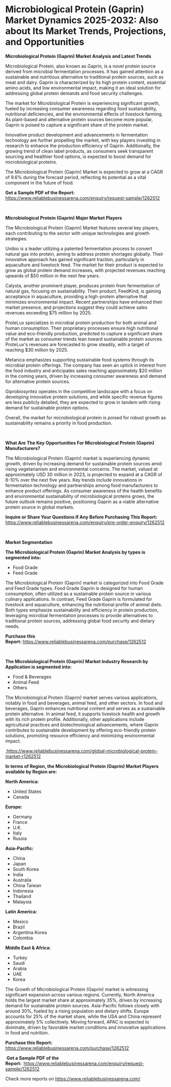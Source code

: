 <p><h1>Microbiological Protein (Gaprin) Market Dynamics 2025-2032: Also about Its Market Trends, Projections, and Opportunities</h1></p><p><strong>Microbiological Protein (Gaprin) Market Analysis and Latest Trends</strong></p>
<p><p>Microbiological Protein, also known as Gaprin, is a novel protein source derived from microbial fermentation processes. It has gained attention as a sustainable and nutritious alternative to traditional protein sources, such as meat and dairy. Gaprin is characterized by its high protein content, essential amino acids, and low environmental impact, making it an ideal solution for addressing global protein demands and food security challenges.</p><p>The market for Microbiological Protein is experiencing significant growth, fueled by increasing consumer awareness regarding food sustainability, nutritional deficiencies, and the environmental effects of livestock farming. As plant-based and alternative protein sources become more popular, Gaprin is poised to capture a significant share of the protein market.</p><p>Innovative product development and advancements in fermentation technology are further propelling the market, with key players investing in research to enhance the production efficiency of Gaprin. Additionally, the growing trend of clean label products, as consumers seek transparent sourcing and healthier food options, is expected to boost demand for microbiological proteins.</p><p>The Microbiological Protein (Gaprin) Market is expected to grow at a CAGR of 9.6% during the forecast period, reflecting its potential as a vital component in the future of food.</p></p>
<p><strong>Get a Sample PDF of the Report:&nbsp;</strong> <a href="https://www.reliablebusinessarena.com/enquiry/request-sample/1262512?utm_campaign=2992&utm_medium=2&utm_source=Github&utm_content=ia&utm_term=09032025&utm_id=microbiological-protein-gaprin">https://www.reliablebusinessarena.com/enquiry/request-sample/1262512</a></p>
<p>&nbsp;</p>
<p><strong>Microbiological Protein (Gaprin) Major Market Players</strong></p>
<p><p>The Microbiological Protein (Gaprin) Market features several key players, each contributing to the sector with unique technologies and growth strategies. </p><p>Unibio is a leader utilizing a patented fermentation process to convert natural gas into protein, aiming to address protein shortages globally. Their innovative approach has gained significant traction, particularly in aquaculture and livestock feed. The market for their product is expected to grow as global protein demand increases, with projected revenues reaching upwards of $50 million in the next few years.</p><p>Calysta, another prominent player, produces protein from fermentation of natural gas, focusing on sustainability. Their product, FeedKind, is gaining acceptance in aquaculture, providing a high-protein alternative that minimizes environmental impact. Recent partnerships have enhanced their market presence, and projections suggest they could achieve sales revenues exceeding $75 million by 2025.</p><p>ProteLux specializes in microbial protein production for both animal and human consumption. Their proprietary processes ensure high nutritional value and eco-friendly production, predicted to capture a significant share of the market as consumer trends lean toward sustainable protein sources. ProteLux's revenues are forecasted to grow steadily, with a target of reaching $30 million by 2025.</p><p>Metanica emphasizes supporting sustainable food systems through its microbial protein offerings. The company has seen an uptick in interest from the food industry and anticipates sales reaching approximately $20 million in the coming years, driven by increasing consumer awareness and demand for alternative protein sources.</p><p>Giprobiosyntez operates in the competitive landscape with a focus on developing innovative protein solutions, and while specific revenue figures are less publicly detailed, they are expected to grow in tandem with rising demand for sustainable protein options.</p><p>Overall, the market for microbiological protein is poised for robust growth as sustainability remains a priority in food production.</p></p>
<p>&nbsp;</p>
<p><strong>What Are The Key Opportunities For Microbiological Protein (Gaprin) Manufacturers?</strong></p>
<p><p>The Microbiological Protein (Gaprin) market is experiencing dynamic growth, driven by increasing demand for sustainable protein sources amid rising vegetarianism and environmental concerns. The market, valued at approximately USD 30 million in 2023, is projected to expand at a CAGR of 8-10% over the next five years. Key trends include innovations in fermentation technology and partnerships among food manufacturers to enhance product offerings. As consumer awareness of the health benefits and environmental sustainability of microbiological proteins grows, the future outlook remains positive, positioning Gaprin as a viable alternative protein source in global markets.</p></p>
<p><strong>Inquire or Share Your Questions If Any Before Purchasing This Report:</strong> <a href="https://www.reliablebusinessarena.com/enquiry/pre-order-enquiry/1262512?utm_campaign=2992&utm_medium=2&utm_source=Github&utm_content=ia&utm_term=09032025&utm_id=microbiological-protein-gaprin">https://www.reliablebusinessarena.com/enquiry/pre-order-enquiry/1262512</a></p>
<p>&nbsp;</p>
<p><strong>Market Segmentation</strong></p>
<p><strong>The Microbiological Protein (Gaprin) Market Analysis by types is segmented into:</strong></p>
<p><ul><li>Food Grade</li><li>Feed Grade</li></ul></p>
<p><p>The Microbiological Protein (Gaprin) market is categorized into Food Grade and Feed Grade types. Food Grade Gaprin is designed for human consumption, often utilized as a sustainable protein source in various culinary applications. In contrast, Feed Grade Gaprin is formulated for livestock and aquaculture, enhancing the nutritional profile of animal diets. Both types emphasize sustainability and efficiency in protein production, leveraging microbial fermentation processes to provide alternatives to traditional protein sources, addressing global food security and dietary needs.</p></p>
<p><strong>Purchase this Report:&nbsp;</strong><a href="https://www.reliablebusinessarena.com/purchase/1262512?utm_campaign=2992&utm_medium=2&utm_source=Github&utm_content=ia&utm_term=09032025&utm_id=microbiological-protein-gaprin">https://www.reliablebusinessarena.com/purchase/1262512</a></p>
<p>&nbsp;</p>
<p><strong>The Microbiological Protein (Gaprin) Market Industry Research by Application is segmented into:</strong></p>
<p><ul><li>Food & Beverages</li><li>Animal Feed</li><li>Others</li></ul></p>
<p><p>The Microbiological Protein (Gaprin) market serves various applications, notably in food and beverages, animal feed, and other sectors. In food and beverages, Gaprin enhances nutritional content and serves as a sustainable protein alternative. In animal feed, it supports livestock health and growth with its rich protein profile. Additionally, other applications include agricultural practices and biotechnological advancements, where Gaprin contributes to sustainable development by offering eco-friendly protein solutions, promoting resource efficiency and minimizing environmental impact.</p></p>
<p><a href="https://www.reliablebusinessarena.com/global-microbiological-protein-market-r1262512?utm_campaign=2992&utm_medium=2&utm_source=Github&utm_content=ia&utm_term=09032025&utm_id=microbiological-protein-gaprin">&nbsp;https://www.reliablebusinessarena.com/global-microbiological-protein-market-r1262512</a></p>
<p><strong>In terms of Region, the Microbiological Protein (Gaprin) Market Players available by Region are:</strong></p>
<p>
    <p> <strong> North America: </strong>
        <ul>
            <li>United States</li>
            <li>Canada</li>
        </ul>
        </p> 
    <p> <strong> Europe: </strong>
        <ul>
            <li>Germany</li>
            <li>France</li>
            <li>U.K.</li>
            <li>Italy</li>
            <li>Russia</li>
        </ul>
        </p> 
    <p> <strong> Asia-Pacific: </strong>
        <ul>
            <li>China</li>
            <li>Japan</li>
            <li>South Korea</li>
            <li>India</li>
            <li>Australia</li>
            <li>China Taiwan</li>
            <li>Indonesia</li>
            <li>Thailand</li>
            <li>Malaysia</li>
        </ul>
        </p> 
    <p> <strong> Latin America: </strong>
        <ul>
            <li>Mexico</li>
            <li>Brazil</li>
            <li>Argentina Korea</li>
            <li>Colombia</li>
        </ul>
        </p> 
    <p> <strong> Middle East & Africa: </strong>
        <ul>
            <li>Turkey</li>
            <li>Saudi</li>
            <li>Arabia</li>
            <li>UAE</li>
            <li>Korea</li>
        </ul>
    </p>
    </p>
<p><p>The Growth of Microbiological Protein (Gaprin) market is witnessing significant expansion across various regions. Currently, North America holds the largest market share at approximately 35%, driven by increasing demand for sustainable protein sources. Asia-Pacific follows closely with around 30%, fueled by a rising population and dietary shifts. Europe accounts for 25% of the market share, while the USA and China represent approximately 5% collectively. Moving forward, APAC is expected to dominate, driven by favorable market conditions and innovative applications in food and nutrition.</p></p>
<p><strong>Purchase this Report: </strong><a href="https://www.reliablebusinessarena.com/purchase/1262512?utm_campaign=2992&utm_medium=2&utm_source=Github&utm_content=ia&utm_term=09032025&utm_id=microbiological-protein-gaprin">https://www.reliablebusinessarena.com/purchase/1262512</a></p>
<p>&nbsp;<strong>Get a Sample PDF of the Report:&nbsp;&nbsp;</strong><a href="https://www.reliablebusinessarena.com/enquiry/request-sample/1262512?utm_campaign=2992&utm_medium=2&utm_source=Github&utm_content=ia&utm_term=09032025&utm_id=microbiological-protein-gaprin">https://www.reliablebusinessarena.com/enquiry/request-sample/1262512</a></p>
<p><strong></strong></p>
<p>Check more reports on <a href="https://www.reliablebusinessarena.com/?utm_campaign=2992&utm_medium=2&utm_source=Github&utm_content=ia&utm_term=09032025&utm_id=microbiological-protein-gaprin">https://www.reliablebusinessarena.com/</a></p>